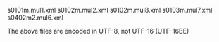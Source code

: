s0101m.mul1.xml
s0102m.mul2.xml
s0102m.mul8.xml
s0103m.mul7.xml
s0402m2.mul6.xml

The above files are encoded in UTF-8, not UTF-16 (UTF-16BE)
